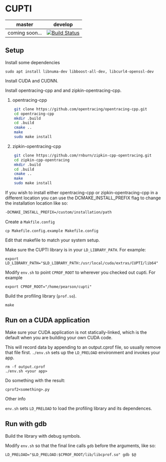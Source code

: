 # CUPTI

| master | develop |
|--------|---------|
| coming soon... | [![Build Status](https://travis-ci.org/cwpearson/cupti.svg?branch=develop)](https://travis-ci.org/cwpearson/cupti)

## Setup

Install some dependencies

    sudo apt install libnuma-dev libboost-all-dev, libcurl4-openssl-dev

Install CUDA and CUDNN.

Install opentracing-cpp and and zipkin-opentracing-cpp.

1. opentracing-cpp

```bash
    git clone https://github.com/opentracing/opentracing-cpp.git
    cd opentracing-cpp
    mkdir .build
    cd .build
    cmake ..
    make
    sudo make install
```


2. zipkin-opentracing-cpp

```bash
    git clone https://github.com/rnburn/zipkin-cpp-opentracing.git
    cd zipkin-cpp-opentracing
    mkdir .build
    cd .build
    cmake ..
    make
    sudo make install
```


If you wish to install either opentracing-cpp or zipkin-opentracing-cpp in a different
location you can use the DCMAKE_INSTALL_PREFIX flag to change the installation location like so:

```bash
-DCMAKE_INSTALL_PREFIX=/custom/installation/path
```

Create a `Makfile.config`

    cp Makefile.config.example Makefile.config

Edit that makefile to match your system setup.

Make sure the CUPTI library is in your `LD_LIBRARY_PATH`. For example:

    export LD_LIBRARY_PATH="$LD_LIBRARY_PATH:/usr/local/cuda/extras/CUPTI/lib64"

Modify `env.sh` to point `CPROF_ROOT` to wherever you checked out cupti. For example

    export CPROF_ROOT="/home/pearson/cupti"

Build the profiling library (`prof.so`).

    make

## Run on a CUDA application

Make sure your CUDA application is not statically-linked, which is the default when you are building your own CUDA code.

This will record data by appending to an output.cprof file, so usually remove that file first. `./env.sh` sets up the `LD_PRELOAD` environment and invokes your app.

    rm -f output.cprof
    ./env.sh <your app>

Do something with the result:

    cprof2<something>.py

Other info

`env.sh` sets `LD_PRELOAD` to load the profiling library and its dependences.

## Run with gdb

Build the library with debug symbols.

Modify `env.sh` so that the final line calls `gdb` before the arguments, like so:

    LD_PRELOAD="$LD_PRELOAD:$CPROF_ROOT/lib/libcprof.so" gdb $@